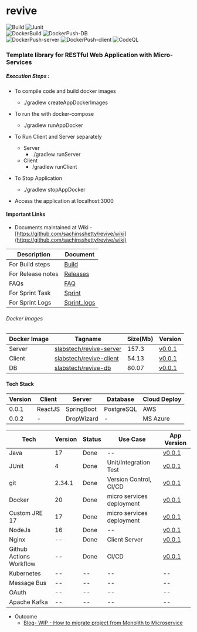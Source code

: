 # revive
 
![Build](https://github.com/sachinsshetty/revive/actions/workflows/all_branch.yml/badge.svg) 
![Junit](https://github.com/sachinsshetty/revive/actions/workflows/test_unit_integration.yml/badge.svg)   
![DockerBuild](https://github.com/sachinsshetty/revive/actions/workflows/build_docker.yml/badge.svg)
![DockerPush-DB](https://github.com/sachinsshetty/revive/actions/workflows/push_docker_db.yml/badge.svg)  
![DockerPush-server](https://github.com/sachinsshetty/revive/actions/workflows/push_docker_server.yml/badge.svg)
![DockerPush-client](https://github.com/sachinsshetty/revive/actions/workflows/push_docker_client.yml/badge.svg)
![CodeQL](https://github.com/sachinsshetty/revive/actions/workflows/codeql-analysis.yml/badge.svg)


### Template library for RESTful Web Application with Micro-Services 

##### Execution Steps :
  * To compile code and build docker images
    * ./gradlew createAppDockerImages

  * To run the with docker-compose 
    * ./gradlew runAppDocker
  * To Run Client and Server separately
    * Server
      * ./gradlew runServer
    * Client
      * /gradlew runClient
  * To Stop Application
    * ./gradlew stopAppDocker

  * Access the application at localhost:3000

      
#### Important Links
* Documents maintained at Wiki - [https://github.com/sachinsshetty/revive/wiki](https://github.com/sachinsshetty/revive/wiki)

| Description                                                                   | Document                                                             |
|-------------------------------------------------------------------------------|----------------------------------------------------------------------|
| For Build steps                                                               | [Build](https://github.com/sachinsshetty/revive/wiki/Build)          |
| For Release notes                                                             | [Releases](https://github.com/sachinsshetty/revive/wiki/Release)     |
| FAQs | [FAQ](https://github.com/sachinsshetty/revive/wiki/Project-Demo-Revive) |
| For Sprint Task                                                               | [Sprint](https://github.com/sachinsshetty/revive/wiki/Sprint)        |
| For Sprint Logs                                                               | [Sprint_logs](https://github.com/sachinsshetty/revive/wiki/Sprint-Logs) |


###### Docker Images

| Docker Image | Tagname | Size(Mb) | Version                                                               |
|---|---|---|-----------------------------------------------------------------------|
| Server | [slabstech/revive-server](https://hub.docker.com/r/slabstech/revive-server) | 157.3 | [v0.0.1](https://github.com/sachinsshetty/revive/releases/tag/v0.0.1) |
| Client | [slabstech/revive-client](https://hub.docker.com/r/slabstech/revive-client) | 54.13 | [v0.0.1](https://github.com/sachinsshetty/revive/releases/tag/v0.0.1) |
| DB | [slabstech/revive-db](https://hub.docker.com/r/slabstech/revive-db) | 80.07 | [v0.0.1](https://github.com/sachinsshetty/revive/releases/tag/v0.0.1) |

#### Tech Stack

| Version | Client  | Server     | Database   | Cloud Deploy | 
|---------|---------|------------|------------|--------------|
| 0.0.1   | ReactJS | SpringBoot | PostgreSQL | AWS          |
| 0.0.2   | -       | DropWizard | -          | MS Azure     |



|Tech | Version | Status | Use Case | App Version |
  |---------|--------|---|---|---|
  | Java | 17      | Done   |-- | [v0.0.1](https://github.com/sachinsshetty/revive/releases/tag/v0.0.1) |
  | JUnit | 4       | Done | Unit/Integration Test | [v0.0.1](https://github.com/sachinsshetty/revive/releases/tag/v0.0.1) |
  | git | 2.34.1  | Done | Version Control, CI/CD | [v0.0.1](https://github.com/sachinsshetty/revive/releases/tag/v0.0.1)|
  | Docker | 20      | Done | micro services deployment | [v0.0.1](https://github.com/sachinsshetty/revive/releases/tag/v0.0.1) |
  | Custom JRE 17 | 17      | Done | micro services deployment | [v0.0.1](https://github.com/sachinsshetty/revive/releases/tag/v0.0.1) |
  | NodeJs | 16      | Done |-- | [v0.0.1](https://github.com/sachinsshetty/revive/releases/tag/v0.0.1) |
  | Nginx | --      | Done | Client Server | [v0.0.1](https://github.com/sachinsshetty/revive/releases/tag/v0.0.1) |
  | Github Actions Workflow | --      | Done | CI/CD | [v0.0.1](https://github.com/sachinsshetty/revive/releases/tag/v0.0.1) |
  | Kubernetes | --      | -- | -- |-- |
  | Message Bus| --      |-- |-- |-- |
  | OAuth | --      | -- |-- |-- |
  | Apache Kafka | --      | -- |-- |-- |

* Outcome
  * [Blog- WIP - How to migrate project from Monolith to Microservice](https://slabstech.github.io/blog/monolith-microservice/)

